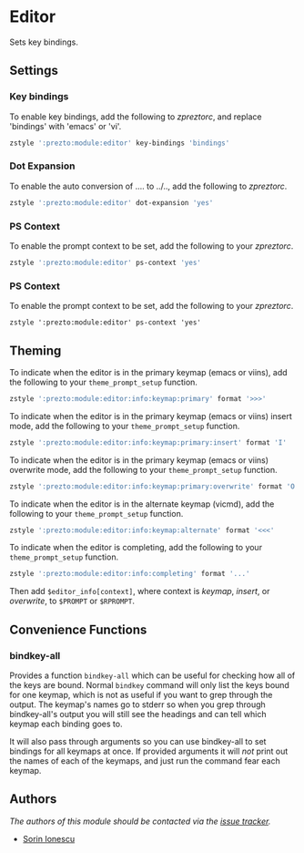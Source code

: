 Editor
======

Sets key bindings.

Settings
--------

### Key bindings

To enable key bindings, add the following to *zpreztorc*, and replace 'bindings'
with 'emacs' or 'vi'.

```sh
zstyle ':prezto:module:editor' key-bindings 'bindings'
```

### Dot Expansion

To enable the auto conversion of .... to ../.., add the following to
*zpreztorc*.

```sh
zstyle ':prezto:module:editor' dot-expansion 'yes'
```

### PS Context

To enable the prompt context to be set, add the following to your
*zpreztorc*.

```sh
zstyle ':prezto:module:editor' ps-context 'yes'
```

### PS Context

To enable the prompt context to be set, add the following to your
*zpreztorc*.

    zstyle ':prezto:module:editor' ps-context 'yes'

Theming
-------

To indicate when the editor is in the primary keymap (emacs or viins), add
the following to your `theme_prompt_setup` function.

```sh
zstyle ':prezto:module:editor:info:keymap:primary' format '>>>'
```

To indicate when the editor is in the primary keymap (emacs or viins) insert
mode, add the following to your `theme_prompt_setup` function.

```sh
zstyle ':prezto:module:editor:info:keymap:primary:insert' format 'I'
```

To indicate when the editor is in the primary keymap (emacs or viins) overwrite
mode, add the following to your `theme_prompt_setup` function.

```sh
zstyle ':prezto:module:editor:info:keymap:primary:overwrite' format 'O'
```

To indicate when the editor is in the alternate keymap (vicmd), add the
following to your `theme_prompt_setup` function.

```sh
zstyle ':prezto:module:editor:info:keymap:alternate' format '<<<'
```

To indicate when the editor is completing, add the following to your
`theme_prompt_setup` function.

```sh
zstyle ':prezto:module:editor:info:completing' format '...'
```

Then add `$editor_info[context]`, where context is *keymap*, *insert*, or
*overwrite*, to `$PROMPT` or `$RPROMPT`.

Convenience Functions
---------------------

### bindkey-all

Provides a function `bindkey-all` which can be useful for checking how all of the
keys are bound. Normal `bindkey` command will only list the keys bound for one
keymap, which is not as useful if you want to grep through the output. The
keymap's names go to stderr so when you grep through bindkey-all's output you
will still see the headings and can tell which keymap each binding goes to.

It will also pass through arguments so you can use bindkey-all to set bindings
for all keymaps at once. If provided arguments it will *not* print out the
names of each of the keymaps, and just run the command fear each keymap.

Authors
-------

*The authors of this module should be contacted via the [issue tracker][1].*

  - [Sorin Ionescu](https://github.com/sorin-ionescu)

[1]: https://github.com/sorin-ionescu/oh-my-zsh/issues
